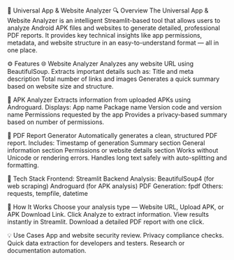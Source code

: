 🧠 Universal App & Website Analyzer
🔍 Overview
The Universal App & Website Analyzer is an intelligent Streamlit-based tool that allows users to analyze Android APK files and websites to generate detailed, professional PDF reports.
It provides key technical insights like app permissions, metadata, and website structure in an easy-to-understand format — all in one place.

⚙️ Features
🌐 Website Analyzer
Analyzes any website URL using BeautifulSoup.
Extracts important details such as:
Title and meta description
Total number of links and images
Generates a quick summary based on website size and structure.

📱 APK Analyzer
Extracts information from uploaded APKs using Androguard.
Displays:
App name
Package name
Version code and version name
Permissions requested by the app
Provides a privacy-based summary based on number of permissions.

📄 PDF Report Generator
Automatically generates a clean, structured PDF report.
Includes:
Timestamp of generation
Summary section
General information section
Permissions or website details section
Works without Unicode or rendering errors.
Handles long text safely with auto-splitting and formatting.

🧩 Tech Stack
Frontend: Streamlit
Backend Analysis:
BeautifulSoup4 (for web scraping)
Androguard (for APK analysis)
PDF Generation: fpdf
Others: requests, tempfile, datetime

🚀 How It Works
Choose your analysis type — Website URL, Upload APK, or APK Download Link.
Click Analyze to extract information.
View results instantly in Streamlit.
Download a detailed PDF report with one click.

💡 Use Cases
App and website security review.
Privacy compliance checks.
Quick data extraction for developers and testers.
Research or documentation automation.
